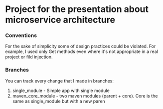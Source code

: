 # Project for the presentation about microservice architecture

### Conventions
For the sake of simplicity some of design practices could be violated. For example, I used only Get methods even where it's not appropriate in a real project or fild injection.

### Branches
You can track every change that I made in branches:
1. single_module - Simple app with single module
2. maven_core_module - two maven modules (parent + core). Core is the same as single_module but with a new paren